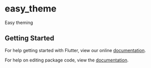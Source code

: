 # easy_theme

Easy theming

## Getting Started

For help getting started with Flutter, view our online [documentation](https://flutter.io/).

For help on editing package code, view the [documentation](https://flutter.io/developing-packages/).
